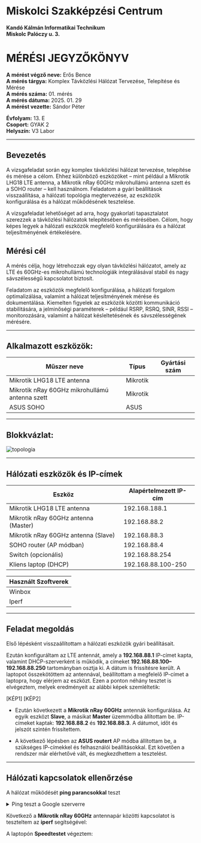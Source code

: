 # Miskolci Szakképzési Centrum  
**Kandó Kálmán Informatikai Technikum**  
**Miskolc Palóczy u. 3.**

# MÉRÉSI JEGYZŐKÖNYV

**A mérést végző neve:** Erős Bence  
**A mérés tárgya:** Komplex Távközlési Hálózat Tervezése, Telepítése és Mérése <br>
**A mérés száma:** 01. mérés  
**A mérés dátuma:** 2025. 01. 29  
**A mérést vezette:** Sándor Péter  

**Évfolyam:** 13. E  
**Csoport:** GYAK 2  
**Helyszín:** V3 Labor 

---

## Bevezetés

A vizsgafeladat során egy komplex távközlési hálózat tervezése, telepítése és mérése a célom. Ehhez különböző eszközöket – mint például a Mikrotik LHG18 LTE antenna, a Mikrotik nRay 60GHz mikrohullámú antenna szett és a SOHO router – kell használnom. Feladatom a gyári beállítások visszaállítása, a hálózati topológia megtervezése, az eszközök konfigurálása és a hálózat működésének tesztelése. 

A vizsgafeladat lehetőséget ad arra, hogy gyakorlati tapasztalatot szerezzek a távközlési hálózatok telepítésében és mérésében. Célom, hogy képes legyek a hálózati eszközök megfelelő konfigurálására és a hálózat teljesítményének értékelésére.

## Mérési cél

A mérés célja, hogy létrehozzak egy olyan távközlési hálózatot, amely az LTE és 60GHz-es mikrohullámú technológiák integrálásával stabil és nagy sávszélességű kapcsolatot biztosít. 

Feladatom az eszközök megfelelő konfigurálása, a hálózati forgalom optimalizálása, valamint a hálózat teljesítményének mérése és dokumentálása. Kiemelten figyelek az eszközök közötti kommunikáció stabilitására, a jelminőségi paraméterek – például RSRP, RSRQ, SINR, RSSI – monitorozására, valamint a hálózat késleltetésének és sávszélességének mérésére.

---


## Alkalmazott eszközök:

| Műszer neve                                      | Típus     | Gyártási szám       |
| -------------------------------------------------| ----------| --------------------|
| Mikrotik LHG18 LTE antenna                       | Mikrotik  |                     |
| Mikrotik nRay 60GHz mikrohullámú antenna szett   | Mikrotik  |                     |
| ASUS SOHO                                        | ASUS      |                     |


---

## Blokkvázlat:

![topologia](https://github.com/user-attachments/assets/a948cd32-2470-48fa-b8b2-47d84276ebc6)

---

## Hálózati eszközök és IP-címek

| Eszköz                              | Alapértelmezett IP-cím |
|-------------------------------------|------------------------|
| Mikrotik LHG18 LTE antenna          | 192.168.188.1          |
| Mikrotik nRay 60GHz antenna (Master)| 192.168.88.2           |
| Mikrotik nRay 60GHz antenna (Slave) | 192.168.88.3           |
| SOHO router (AP módban)             | 192.168.88.4           |
| Switch (opcionális)                 | 192.168.88.254         |
| Kliens laptop (DHCP)                | 192.168.88.100-250     |

|Használt Szoftverek|
|-------------------|
|Winbox             |
|Iperf              |


---

## Feladat megoldás

Első lépésként visszaállítottam a hálózati eszközök gyári beállításait.  

Ezután konfiguráltam az LTE antennát, amely a **192.168.88.1** IP-címet kapta, valamint DHCP-szerverként is működik, a címeket **192.168.88.100–192.168.88.250** tartományban osztja ki. A dátum is frissítésre került. A laptopot összekötöttem az antennával, beállítottam a megfelelő IP-címet a laptopra, hogy elérjem az eszközt. Ezen a ponton néhány tesztet is elvégeztem, melyek eredményeit az alábbi képek szemléltetik:

[KÉP1]
[KÉP2]

- Ezután következett a **Mikrotik nRay 60GHz** antennák konfigurálása. Az egyik eszközt **Slave**, a másikat **Master** üzemmódba állítottam be. IP-címeket kaptak: **192.168.88.2** és **192.168.88.3**. A dátumot, időt és jelszót szintén frissítettem.

- A következő lépésben az **ASUS routert** AP módba állítottam be, a szükséges IP-címekkel és felhasználói beállításokkal. Ezt követően a rendszer már elérhetővé vált, és megkezdhettem a tesztelést.  

---

## **Hálózati kapcsolatok ellenőrzése**  

A hálózat működését **ping parancsokkal** teszt

<details>
  <summary>Ping teszt a Google szerverre</summary>



</details>

Következő a **Mikrotik nRay 60GHz** antennapár közötti kapcsolatot is teszteltem az **iperf** segítségével:


A laptopón **Speedtestet** végeztem:

